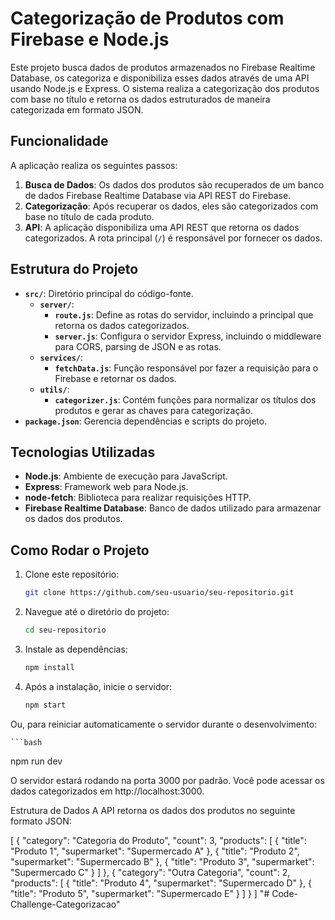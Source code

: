 # Categorização de Produtos com Firebase e Node.js

Este projeto busca dados de produtos armazenados no Firebase Realtime Database, os categoriza e disponibiliza esses dados através de uma API usando Node.js e Express. O sistema realiza a categorização dos produtos com base no título e retorna os dados estruturados de maneira categorizada em formato JSON.

## Funcionalidade

A aplicação realiza os seguintes passos:

1. **Busca de Dados**: Os dados dos produtos são recuperados de um banco de dados Firebase Realtime Database via API REST do Firebase.
2. **Categorização**: Após recuperar os dados, eles são categorizados com base no título de cada produto.
3. **API**: A aplicação disponibiliza uma API REST que retorna os dados categorizados. A rota principal (`/`) é responsável por fornecer os dados.

## Estrutura do Projeto

- **`src/`**: Diretório principal do código-fonte.
  - **`server/`**:
    - **`route.js`**: Define as rotas do servidor, incluindo a principal que retorna os dados categorizados.
    - **`server.js`**: Configura o servidor Express, incluindo o middleware para CORS, parsing de JSON e as rotas.
  - **`services/`**:
    - **`fetchData.js`**: Função responsável por fazer a requisição para o Firebase e retornar os dados.
  - **`utils/`**:
    - **`categorizer.js`**: Contém funções para normalizar os títulos dos produtos e gerar as chaves para categorização.
- **`package.json`**: Gerencia dependências e scripts do projeto.

## Tecnologias Utilizadas

- **Node.js**: Ambiente de execução para JavaScript.
- **Express**: Framework web para Node.js.
- **node-fetch**: Biblioteca para realizar requisições HTTP.
- **Firebase Realtime Database**: Banco de dados utilizado para armazenar os dados dos produtos.

## Como Rodar o Projeto

1. Clone este repositório:

   ```bash
   git clone https://github.com/seu-usuario/seu-repositorio.git

2. Navegue até o diretório do projeto:
 
   ```bash
   cd seu-repositorio

3. Instale as dependências:

   ```bash
   npm install

4. Após a instalação, inicie o servidor:

   ```bash
   npm start

 Ou, para reiniciar automaticamente o servidor durante o desenvolvimento:

    ```bash
   npm run dev

   O servidor estará rodando na porta 3000 por padrão. Você pode acessar os dados categorizados em http://localhost:3000.


Estrutura de Dados
A API retorna os dados dos produtos no seguinte formato JSON:

[
  {
    "category": "Categoria do Produto",
    "count": 3,
    "products": [
      {
        "title": "Produto 1",
        "supermarket": "Supermercado A"
      },
      {
        "title": "Produto 2",
        "supermarket": "Supermercado B"
      },
      {
        "title": "Produto 3",
        "supermarket": "Supermercado C"
      }
    ]
  },
  {
    "category": "Outra Categoria",
    "count": 2,
    "products": [
      {
        "title": "Produto 4",
        "supermarket": "Supermercado D"
      },
      {
        "title": "Produto 5",
        "supermarket": "Supermercado E"
      }
    ]
  }
]
"# Code-Challenge-Categorizacao" 
